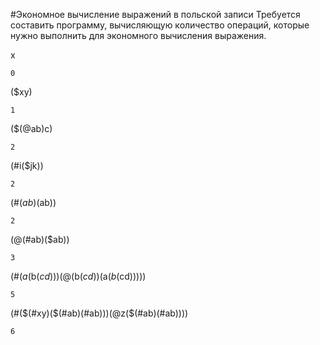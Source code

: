 #Экономное вычисление выражений в польской записи
Требуется составить программу, вычисляющую количество операций, которые нужно выполнить для экономного вычисления выражения.

x

	0

($xy)

	1

($(@ab)c)

	2

(#i($jk))

	2

(#($ab)($ab))

	2

(@(#ab)($ab))

	3

(#($a($b($cd)))(@($b($cd))($a($b($cd)))))

	5

(#($(#xy)($(#ab)(#ab)))(@z($(#ab)(#ab))))

	6
